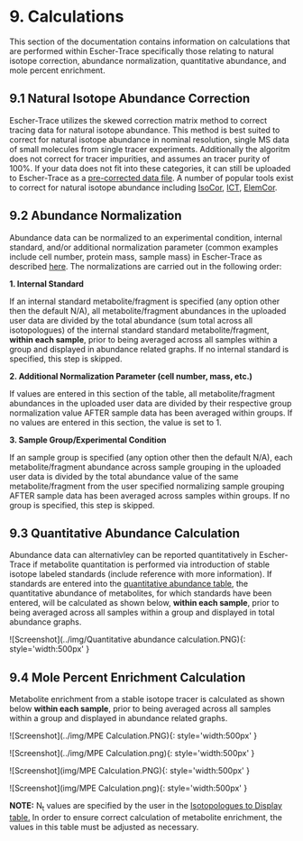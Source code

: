 # 9. Calculations
This section of the documentation contains information on calculations that are performed within Escher-Trace specifically those relating to natural isotope correction, abundance normalization, quantitative abundance, and mole percent enrichment.
 
## 9.1 Natural Isotope Abundance Correction
Escher-Trace utilizes the skewed correction matrix method to correct tracing data for natural isotope abundance. This method is best suited to correct for natural isotope abundance in nominal resolution, single MS data of small molecules from single tracer experiments. Additionally the algoritm does not correct for tracer impurities, and assumes an tracer purity of 100%. If your data does not fit into these categories, it can still be uploaded to Escher-Trace as a [pre-corrected data file](../GettingStarted/#1313-natural-isotope-corrected-csv-format). A number of popular tools exist to correct for natural isotope abundance including <a href="https://academic.oup.com/bioinformatics/article-abstract/35/21/4484/5418798?redirectedFrom=fulltext">IsoCor</a>, <a href="https://academic.oup.com/bioinformatics/article/32/1/154/1742487">ICT</a>, <a href="https://bmcbioinformatics.biomedcentral.com/articles/10.1186/s12859-019-2669-9">ElemCor</a>.

## 9.2 Abundance Normalization
Abundance data can be normalized to an experimental condition, internal standard, and/or additional normalization parameter (common examples include cell number, protein mass, sample mass) in Escher-Trace as described [here](../Analysis/#62-normalize-metabolite-abundances). The normalizations are carried out in the following order:

**1. Internal Standard**

If an internal standard metabolite/fragment is specified (any option other then the default N/A), all metabolite/fragment abundances in the uploaded user data are divided by the total abundance (sum total across all isotopologues) of the internal standard standard metabolite/fragment, **within each sample**, prior to being averaged across all samples within a group and displayed in abundance related graphs. If no internal standard is specified, this step is skipped.


**2. Additional Normalization Parameter (cell number, mass, etc.)**

If values are entered in this section of the table, all metabolite/fragment abundances in the uploaded user data are divided by their respective group normalization value AFTER sample data has been averaged within groups. If no values are entered in this section, the value is set to 1.

**3. Sample Group/Experimental Condition**

If an sample group is specified (any option other then the default N/A), each metabolite/fragment abundance across sample grouping in the uploaded user data is divided by the total abundance value of the same metabolite/fragment from the user specified normalizing sample grouping AFTER sample data has been averaged across samples within groups. If no group is specified, this step is skipped.

## 9.3 Quantitative Abundance Calculation
Abundance data can alternativley can be reported quantitatively in Escher-Trace if metabolite quantitation is performed via introduction of stable isotope labeled standards (include reference with more information). If standards are entered into the [quantitative abundance table](../Analysis/#64-quantify-metabolite-abundances), the quantitative abundance of metabolites, for which standards have been entered, will be calculated as shown below, **within each sample**, prior to being averaged across all samples within a group and displayed in total abundance graphs.

![Screenshot](../img/Quantitative abundance calculation.PNG){: style='width:500px' }

## 9.4 Mole Percent Enrichment Calculation
Metabolite enrichment from a stable isotope tracer is calculated as shown below **within each sample**, prior to being averaged across all samples within a group and displayed in abundance related graphs.

![Screenshot](../img/MPE Calculation.PNG){: style='width:500px' }

![Screenshot](../img/MPE Calculation.png){: style='width:500px' }

![Screenshot](img/MPE Calculation.PNG){: style='width:500px' }

![Screenshot](img/MPE Calculation.png){: style='width:500px' }


**NOTE:** N<sub>t</sub> values are specified by the user in the [Isotopologues to Display table.](../DataDisplayed/#52-isotopologues-to-display) In order to ensure correct calculation of metabolite enrichment, the values in this table must be adjusted as necessary.
